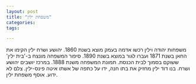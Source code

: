 ```yaml
---
layout: post
title: "משפחת ילין"
categories:
tags:

---
```

משפחות יהודה וילין רכשו אדמה בעמק מוצא בשנת 1860. יהושע ושרח ילין הקימו את החאן בשנת 1871 ועברו לגור במוצא בשנת 1890. סיפור המשפחה מונצח ב-'בית ילין' ששוקם בסמוך לבית הכנסת.
תמונת המשפחה משנת 1888. במרכז יושבים יהושע ושרח. בנו דוד ילין מחזיק את בתו חנה, ידו על כתפה של אשתו איטה פינס-ילין. צלם לא ידוע. אוסף משפחת ילין.